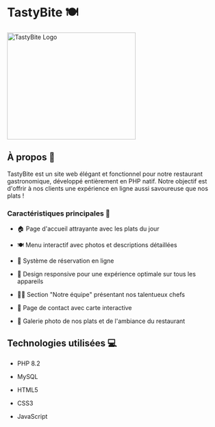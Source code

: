 # TastyBite 🍽️

<img src="https://i.ibb.co/BChgf7L/imageedit-1-8614356277.png" alt="TastyBite Logo" width="300" height="250" />

## À propos 📖

TastyBite est un site web élégant et fonctionnel pour notre restaurant gastronomique, développé entièrement en PHP natif. Notre objectif est d'offrir à nos clients une expérience en ligne aussi savoureuse que nos plats !

### Caractéristiques principales 🌟

- 🏠 Page d'accueil attrayante avec les plats du jour

- 🍽️ Menu interactif avec photos et descriptions détaillées

- 📅 Système de réservation en ligne

- 📱 Design responsive pour une expérience optimale sur tous les appareils

- 👨‍🍳 Section "Notre équipe" présentant nos talentueux chefs

- 📍 Page de contact avec carte interactive

- 📸 Galerie photo de nos plats et de l'ambiance du restaurant

## Technologies utilisées 💻

- PHP 8.2

- MySQL

- HTML5

- CSS3

- JavaScript
